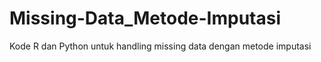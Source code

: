 # Missing-Data_Metode-Imputasi
Kode R dan Python untuk handling missing data dengan metode imputasi
